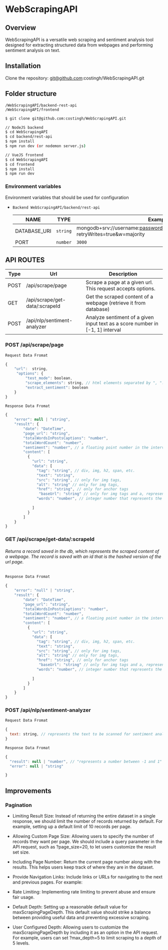 # WebScrapingAPI

## Overview

WebScrapingAPI is a versatile web scraping and sentiment analysis tool designed for extracting structured data from webpages and performing sentiment analysis on text.

## Installation

Clone the repository: git@github.com:costingh/WebScrapingAPI.git

## Folder structure
```shell
/WebScrapingAPI/backend-rest-api
/WebScrapingAPI/frontend
```

```sh
$ git clone git@github.com:costingh/WebScrapingAPI.git

// NodeJS backend
$ cd WebScrapingAPI
$ cd backend/rest-api
$ npm install
$ npm run dev (or nodemon server.js)

// VueJS frontend
$ cd WebScrapingAPI
$ cd frontend
$ npm install
$ npm run dev
```

### Environment variables

Environment variables that should be used for configuration

- `Backend WebScrapingAPI/backend/rest-api`

    | NAME          | TYPE                                     | Example                                    |
    | ----------- | ---------------------------------------- | ------------------------------------------ |
    | DATABASE_URI | `string` | mongodb+srv://username:password@cluster0.2ailkhj.mongodb.net/?retryWrites=true&w=majority                |
    | PORT       | `number`      | `3000` |
    


## API ROUTES


| Type                  | Url                                         | Description                     |
| --------------------- | --------------------------------------------| -------------------------- |
| POST                  | /api/scrape/page                            | Scrape a page at a given url. This request accepts options.       |
| GET                   | /api/scrape/get-data/:scrapeId              | Get the scraped content of a webpage (retrieve it from database)            |
| POST                  | /api/nlp/sentiment-analyzer                 | Analyze sentiment of a given input text as a score number in [-1, 1] interval             |


### POST /api/scrape/page

```bash
Request Data Fromat
```

```js
{
    "url":  string,
     "options": {
         "test_mode": boolean,
         "scrape_elements": string, // html elements separated by ", ": "h1, h2, h4, h5, a, span, div, sup, img"
         "extract_sentiment": boolean
    }
}
```

```bash
Response Data Fromat
```

```js
{
    "error": null | "string",
    "result": {
        "date": "DateTime",
        "page_url": "string",
        "totalWordsInPostsCaptions": "number",
        "totalWordCount": "number",
        "sentiment": "number", // a floating point number in the interval [-1, 1], where -1 is negative sentiment and 1 positive
        "content": [
          {
            "url": "string",
            "data": [
              "tag": "string", // div, img, h2, span, etc.
              "text": "string",
              "src": "string", // only for img tags,
              "alt": "string" // only for img tags,
              "href": "string", // only for anchor tags
               "baseUrl": "string" // only for img tags and a, represents the base url of the scanned page as the src or href are relative and not absolute paths
              "words": "number", // integer number that represents the word count of the text field if it exists
              
            ]
          }
        ]
    }
}
```


### GET /api/scrape/get-data/:scrapeId 
###### Returns a record saved in the db, which represents the scraped content of a webpage. The record is saved with an id that is the hashed version of the url page.


```bash
Response Data Fromat
```

```js
{
    "error": "null" | "string",
    "result": {
        "date": "DateTime",
        "page_url": "string",
        "totalWordsInPostsCaptions": "number",
        "totalWordCount": "number",
        "sentiment": "number", // a floating point number in the interval [-1, 1], where -1 is negative sentiment and 1 positive
        "content": [
          {
            "url": "string",
            "data": [
              "tag": "string", // div, img, h2, span, etc.
              "text": "string",
              "src": "string", // only for img tags,
              "alt": "string" // only for img tags,
              "href": "string", // only for anchor tags
               "baseUrl": "string" // only for img tags and a, represents the base url of the scanned page as the src or href are relative and not absolute paths
              "words": "number", // integer number that represents the word count of the text field if it exists
              
            ]
          }
        ]
    }
}
```


### POST /api/nlp/sentiment-analyzer

```bash
Request Data Fromat
```

```js
{
  text: string, // represents the text to be scanned for sentiment analysis
}
```

```bash
Response Data Fromat
```

```js
{
  "result": null | "number", // "represents a number between -1 and 1"
  "error": null | "string"

}
```

## Improvements

### Pagination

* Limiting Result Size: Instead of returning the entire dataset in a single response, we should limit the number of records returned by default. For example, setting up a default limit of 10 records per page.

* Allowing Custom Page Size: Allowing users to specify the number of records they want per page. We should include a query parameter in the API request, such as ?page_size=20, to let users customize the result set size.

* Including Page Number: Return the current page number along with the results. This helps users keep track of where they are in the dataset.

* Provide Navigation Links: Include links or URLs for navigating to the next and previous pages. For example:

* Rate Limiting: Implementing rate limiting to prevent abuse and ensure fair usage.

* Default Depth: Setting up a reasonable default value for maxScrapingPageDepth. This default value should strike a balance between providing useful data and preventing excessive scraping.

* User Configured Depth: Allowing users to customize the maxScrapingPageDepth by including it as an option in the API request. For example, users can set ?max_depth=5 to limit scraping to a depth of 5 levels.
